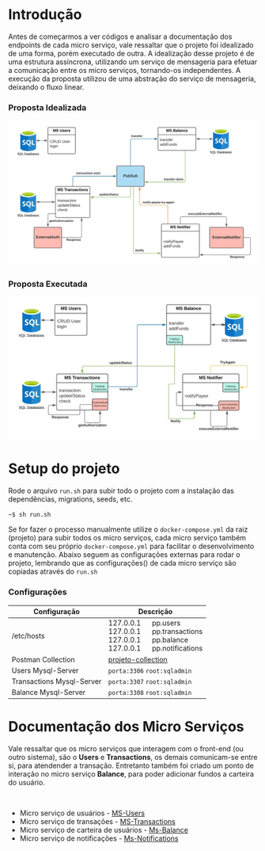 Introdução
========
Antes de começarmos a ver códigos e analisar a documentação dos endpoints de cada micro serviço, vale ressaltar que o projeto foi idealizado de uma forma, porém executado de outra. A idealização desse projeto é de uma estrutura assíncrona, utilizando um serviço de mensageria para efetuar a comunicação entre os micro serviços, tornando-os independentes. A execução da proposta utilizou de uma abstração do serviço de mensageria, deixando o fluxo linear. 

### Proposta Idealizada
![Proposta Idealizada](https://github.com/AlexCampos95/projeto/blob/master/docs/proposta-ideal.jpeg?raw=true)


### Proposta Executada
![Proposta Executada](https://github.com/AlexCampos95/projeto/blob/master/docs/proposta-executada.jpeg?raw=true)


Setup do projeto
=======
Rode o arquivo `run.sh` para subir todo o projeto com a instalação das dependências, migrations, seeds, etc.
```
~$ sh run.sh
```
Se for fazer o processo manualmente utilize o `docker-compose.yml` da raiz (projeto) para subir todos os micro serviços, cada micro serviço também conta com seu próprio `docker-compose.yml` para facilitar o desenvolvimento e manutenção. 
Abaixo seguem as configurações externas para rodar o projeto, lembrando que as configurações() de cada micro serviço são copiadas através do `run.sh`

### Configurações
| Configuração  | Descrição |
| ------------- | ------------- |
| /etc/hosts    | 127.0.0.1   &nbsp;&nbsp;&nbsp;&nbsp;   pp.users <br/> 127.0.0.1   &nbsp;&nbsp;&nbsp;&nbsp;   pp.transactions  <br/> 127.0.0.1   &nbsp;&nbsp;&nbsp;&nbsp;   pp.balance  <br/> 127.0.0.1   &nbsp;&nbsp;&nbsp;&nbsp;   pp.notifications  |
| Postman Collection | [projeto-collection](https://github.com/AlexCampos95/projeto/blob/master/docs/projeto.postman_collection.json "projeto-collection") |
| Users Mysql-Server  | `porta:3306` `root:sqladmin`  |
| Transactions Mysql-Server  | `porta:3307` `root:sqladmin`  |
| Balance Mysql-Server  | `porta:3308` `root:sqladmin`  |



Documentação dos Micro Serviços
====
Vale ressaltar que os micro serviços que interagem com o front-end (ou outro sistema), são o **Users** e **Transactions**, os demais comunicam-se entre si, para atendender a transação. Entretanto também foi criado um ponto de interação no micro serviço **Balance**, para poder adicionar fundos a carteira do usuário. 

&nbsp;

- Micro serviço de usuários - [MS-Users](https://github.com/AlexCampos95/projeto/blob/master/pp-users/README.md "MS-Users")
- Micro serviço de transações - [MS-Transactions](https://github.com/AlexCampos95/projeto/blob/master/pp-transactions/README.md "MS-Transactions")
- Micro serviço de carteira de usuários - [Ms-Balance](https://github.com/AlexCampos95/projeto/blob/master/pp-balance/README.md "Ms-Balance")
- Micro serviço de notificações - [Ms-Notifications](https://github.com/AlexCampos95/projeto/blob/master/pp-notifications/README.md "Ms-Notifications")
